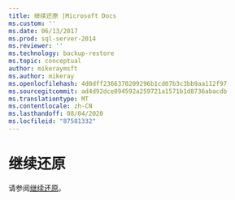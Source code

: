 ```yaml
---
title: 继续还原 |Microsoft Docs
ms.custom: ''
ms.date: 06/13/2017
ms.prod: sql-server-2014
ms.reviewer: ''
ms.technology: backup-restore
ms.topic: conceptual
author: mikeraymsft
ms.author: mikeray
ms.openlocfilehash: 4d0dff2366370209296b1cd07b3c3bb9aa112f97
ms.sourcegitcommit: ad4d92dce894592a259721a1571b1d8736abacdb
ms.translationtype: MT
ms.contentlocale: zh-CN
ms.lasthandoff: 08/04/2020
ms.locfileid: "87581332"
---
```

# <a name="continue-with-restore"></a>继续还原
请参阅[继续还原](../../database-engine/continue-with-restore.md)。
